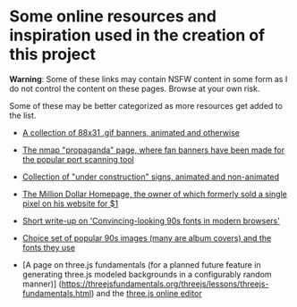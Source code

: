 # Some online resources and inspiration used in the creation of this project

**Warning**: Some of these links may contain NSFW content in some form as I do not control the content on these pages. Browse at your own risk.

Some of these may be better categorized as more resources get added to the list.

- [A collection of 88x31 .gif banners, animated and otherwise](https://cyber.dabamos.de/88x31/index.html)

- [The nmap "propaganda" page, where fan banners have been made for the popular port scanning tool](https://nmap.org/nmap_propaganda.html)

- [Collection of "under construction" signs, animated and non-animated](http://textfiles.com/underconstruction/)

- [The Million Dollar Homepage, the owner of which formerly sold a single pixel on his website for $1](http://www.milliondollarhomepage.com/)

- [Short write-up on 'Convincing-looking 90s fonts in modern browsers'](https://www.vistaserv.net/blog/90s-fonts-modern-browsers)

- [Choice set of popular 90s images (many are album covers) and the fonts they use](https://fontsinuse.com/tags/400/1990s)

- [A page on three.js fundamentals (for a planned future feature in generating three.js modeled backgrounds in a configurably random manner)] (https://threejsfundamentals.org/threejs/lessons/threejs-fundamentals.html) and the [three.js online editor](https://threejs.org/editor/)

